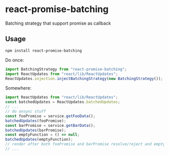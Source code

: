 # react-promise-batching
Batching strategy that support promise as callback

## Usage

```
npm install react-promise-batching
```

Do once:
```Javascript
import BatchingStrategy from "react-promise-batching";
import ReactUpdates from "react/lib/ReactUpdates";
ReactUpdates.injection.injectBatchingStrategy(new BatchingStrategy());
```

Somewhere:
```Javascript
import ReactUpdates from "react/lib/ReactUpdates";
const batchedUpdates = ReactUpdates.batchedUpdates;
// ...
// do ansync stuff
const fooPromise = service.getFooData();
batchedUpdates(fooPromise);
const barPromise = service.getBarData();
batchedUpdates(barPromise);
const emptyFunction = () => null;
batchedUpdates(emptyFunction);
// render after both fooPromise and barPromise resolve/reject and emptyFunction do its job
// ...
```
